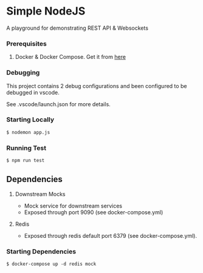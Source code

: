 # Simple NodeJS 
A playground for demonstrating REST API & Websockets

### Prerequisites
1. Docker & Docker Compose. Get it from <a href="https://docs.docker.com">here</a>

### Debugging
This project contains 2 debug configurations and been configured to be debugged in vscode. 

See .vscode/launch.json for more details.

### Starting Locally

```bash
$ nodemon app.js
```

### Running Test
```bash
$ npm run test
```

## Dependencies
1. Downstream Mocks

    * Mock service for downstream services  
    * Exposed through port 9090 (see docker-compose.yml)

2. Redis

    * Exposed through redis default port 6379 (see docker-compose.yml).

### Starting Dependencies
```
$ docker-compose up -d redis mock
```